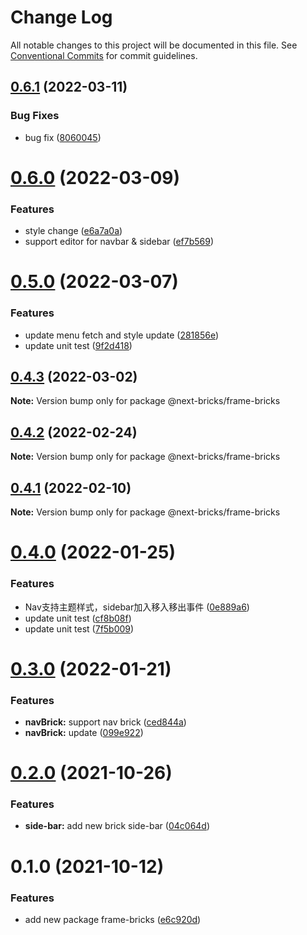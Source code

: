 # Change Log

All notable changes to this project will be documented in this file.
See [Conventional Commits](https://conventionalcommits.org) for commit guidelines.

## [0.6.1](https://github.com/easyops-cn/next-basics/compare/@next-bricks/frame-bricks@0.6.0...@next-bricks/frame-bricks@0.6.1) (2022-03-11)


### Bug Fixes

* bug fix ([8060045](https://github.com/easyops-cn/next-basics/commit/8060045f9418bb7588e9694b36f396f8d26cda1a))





# [0.6.0](https://github.com/easyops-cn/next-basics/compare/@next-bricks/frame-bricks@0.5.0...@next-bricks/frame-bricks@0.6.0) (2022-03-09)


### Features

* style change ([e6a7a0a](https://github.com/easyops-cn/next-basics/commit/e6a7a0a17c40799b047183a151886142d70fec8a))
* support editor for navbar & sidebar ([ef7b569](https://github.com/easyops-cn/next-basics/commit/ef7b5692b375ae1c7535430ef69c030094dbb108))





# [0.5.0](https://github.com/easyops-cn/next-basics/compare/@next-bricks/frame-bricks@0.4.3...@next-bricks/frame-bricks@0.5.0) (2022-03-07)


### Features

* update menu fetch and style update ([281856e](https://github.com/easyops-cn/next-basics/commit/281856e4bb709326b6f802d2d3dc532130303443))
* update unit test ([9f2d418](https://github.com/easyops-cn/next-basics/commit/9f2d418e045c7b4beb154b91bd2fb33d95e745f3))





## [0.4.3](https://github.com/easyops-cn/next-basics/compare/@next-bricks/frame-bricks@0.4.2...@next-bricks/frame-bricks@0.4.3) (2022-03-02)

**Note:** Version bump only for package @next-bricks/frame-bricks





## [0.4.2](https://github.com/easyops-cn/next-basics/compare/@next-bricks/frame-bricks@0.4.1...@next-bricks/frame-bricks@0.4.2) (2022-02-24)

**Note:** Version bump only for package @next-bricks/frame-bricks





## [0.4.1](https://github.com/easyops-cn/next-basics/compare/@next-bricks/frame-bricks@0.4.0...@next-bricks/frame-bricks@0.4.1) (2022-02-10)

**Note:** Version bump only for package @next-bricks/frame-bricks





# [0.4.0](https://github.com/easyops-cn/next-basics/compare/@next-bricks/frame-bricks@0.3.0...@next-bricks/frame-bricks@0.4.0) (2022-01-25)


### Features

* Nav支持主题样式，sidebar加入移入移出事件 ([0e889a6](https://github.com/easyops-cn/next-basics/commit/0e889a6f1f889a4e62f945a4ab07ef72ec8c022e))
* update unit test ([cf8b08f](https://github.com/easyops-cn/next-basics/commit/cf8b08faa09e2338a6cbe353a6a431ff6fd09b69))
* update unit test ([7f5b009](https://github.com/easyops-cn/next-basics/commit/7f5b009d272d07e96ef6e0a6438ad9eec04ebac3))





# [0.3.0](https://github.com/easyops-cn/next-basics/compare/@next-bricks/frame-bricks@0.2.0...@next-bricks/frame-bricks@0.3.0) (2022-01-21)


### Features

* **navBrick:** support nav brick ([ced844a](https://github.com/easyops-cn/next-basics/commit/ced844acdf910149fdf092debab039ae078236af))
* **navBrick:** update ([099e922](https://github.com/easyops-cn/next-basics/commit/099e9226bb6f0671735d0f8164d2cb5b8d2954de))





# [0.2.0](https://github.com/easyops-cn/next-basics/compare/@next-bricks/frame-bricks@0.1.0...@next-bricks/frame-bricks@0.2.0) (2021-10-26)


### Features

* **side-bar:** add new brick side-bar ([04c064d](https://github.com/easyops-cn/next-basics/commit/04c064d92a4eb0cb53cdbc046eb774895c4fdd74))





# 0.1.0 (2021-10-12)


### Features

* add new package frame-bricks ([e6c920d](https://github.com/easyops-cn/next-basics/commit/e6c920d4110cceb443578ce99e9bc22c7af93f84))
